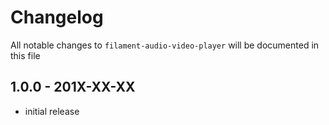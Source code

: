 # Changelog

All notable changes to `filament-audio-video-player` will be documented in this file

## 1.0.0 - 201X-XX-XX

- initial release
